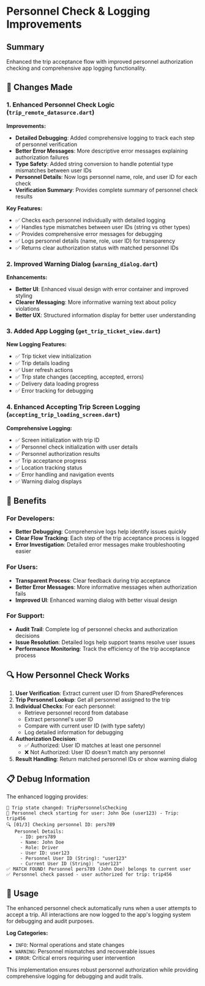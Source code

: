 # Personnel Check & Logging Improvements

## Summary

Enhanced the trip acceptance flow with improved personnel authorization checking and comprehensive app logging functionality.

## 🔧 Changes Made

### 1. Enhanced Personnel Check Logic (`trip_remote_datasurce.dart`)

**Improvements:**
- **Detailed Debugging**: Added comprehensive logging to track each step of personnel verification
- **Better Error Messages**: More descriptive error messages explaining authorization failures
- **Type Safety**: Added string conversion to handle potential type mismatches between user IDs
- **Personnel Details**: Now logs personnel name, role, and user ID for each check
- **Verification Summary**: Provides complete summary of personnel check results

**Key Features:**
- ✅ Checks each personnel individually with detailed logging
- ✅ Handles type mismatches between user IDs (string vs other types)
- ✅ Provides comprehensive error messages for debugging
- ✅ Logs personnel details (name, role, user ID) for transparency
- ✅ Returns clear authorization status with matched personnel IDs

### 2. Improved Warning Dialog (`warning_dialog.dart`)

**Enhancements:**
- **Better UI**: Enhanced visual design with error container and improved styling
- **Clearer Messaging**: More informative warning text about policy violations
- **Better UX**: Structured information display for better user understanding

### 3. Added App Logging (`get_trip_ticket_view.dart`)

**New Logging Features:**
- ✅ Trip ticket view initialization
- ✅ Trip details loading
- ✅ User refresh actions
- ✅ Trip state changes (accepting, accepted, errors)
- ✅ Delivery data loading progress
- ✅ Error tracking for debugging

### 4. Enhanced Accepting Trip Screen Logging (`accepting_trip_loading_screen.dart`)

**Comprehensive Logging:**
- ✅ Screen initialization with trip ID
- ✅ Personnel check initialization with user details
- ✅ Personnel authorization results
- ✅ Trip acceptance progress
- ✅ Location tracking status
- ✅ Error handling and navigation events
- ✅ Warning dialog displays

## 🎯 Benefits

### For Developers:
- **Better Debugging**: Comprehensive logs help identify issues quickly
- **Clear Flow Tracking**: Each step of the trip acceptance process is logged
- **Error Investigation**: Detailed error messages make troubleshooting easier

### For Users:
- **Transparent Process**: Clear feedback during trip acceptance
- **Better Error Messages**: More informative messages when authorization fails
- **Improved UI**: Enhanced warning dialog with better visual design

### For Support:
- **Audit Trail**: Complete log of personnel checks and authorization decisions
- **Issue Resolution**: Detailed logs help support teams resolve user issues
- **Performance Monitoring**: Track the efficiency of the trip acceptance process

## 🔍 How Personnel Check Works

1. **User Verification**: Extract current user ID from SharedPreferences
2. **Trip Personnel Lookup**: Get all personnel assigned to the trip
3. **Individual Checks**: For each personnel:
   - Retrieve personnel record from database
   - Extract personnel's user ID
   - Compare with current user ID (with type safety)
   - Log detailed information for debugging
4. **Authorization Decision**: 
   - ✅ Authorized: User ID matches at least one personnel
   - ❌ Not Authorized: User ID doesn't match any personnel
5. **Result Handling**: Return matched personnel IDs or show warning dialog

## 📋 Debug Information

The enhanced logging provides:

```
🎫 Trip state changed: TripPersonnelsChecking
👤 Personnel check starting for user: John Doe (user123) - Trip: trip456
🔍 [01/3] Checking personnel ID: pers789
   Personnel Details:
     - ID: pers789
     - Name: John Doe
     - Role: Driver
     - User ID: user123
     - Personnel User ID (String): "user123"
     - Current User ID (String): "user123"
✅ MATCH FOUND! Personnel pers789 (John Doe) belongs to current user
✅ Personnel check passed - user authorized for trip: trip456
```

## 🚀 Usage

The enhanced personnel check automatically runs when a user attempts to accept a trip. All interactions are now logged to the app's logging system for debugging and audit purposes.

**Log Categories:**
- `INFO`: Normal operations and state changes
- `WARNING`: Personnel mismatches and recoverable issues  
- `ERROR`: Critical errors requiring user intervention

This implementation ensures robust personnel authorization while providing comprehensive logging for debugging and audit trails.
